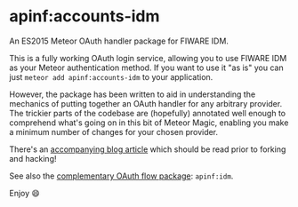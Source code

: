 # apinf:accounts-idm

An ES2015 Meteor OAuth handler package for FIWARE IDM.

This is a fully working OAuth login service, allowing you to use FIWARE IDM as your Meteor authentication method. If you want to use it "as is" you can just `meteor add apinf:accounts-idm` to your application.

However, the package has been written to aid in understanding the mechanics of putting together an OAuth handler for any arbitrary provider. The trickier parts of the codebase are (hopefully) annotated well enough to comprehend what's going on in this bit of Meteor Magic, enabling you make a minimum number of changes for your chosen provider.

There's an [accompanying blog article](http://robfallows.github.io/2015/12/17/writing-an-oauth-2-handler.html) which should be read prior to forking and hacking!

See also the [complementary OAuth flow package](https://github.com/apinf/apinf-idm): `apinf:idm`.

Enjoy :smile:
